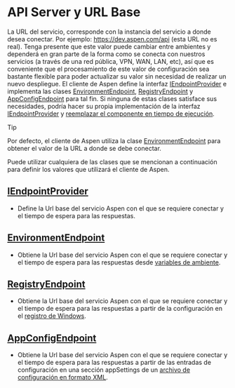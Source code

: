# API Server y URL Base

La URL del servicio, corresponde con la instancia del servicio a donde desea conectar. Por ejemplo: https://dev.aspen.com/api (esta URL no es real). Tenga presente que este valor puede cambiar entre ambientes y dependerá en gran parte de la forma como se conecta con nuestros servicios (a través de una red pública, VPN, WAN, LAN, etc), así que es conveniente que el procesamiento de este valor de configuración sea bastante flexible para poder actualizar su valor sin necesidad de realizar un nuevo despliegue. El cliente de Aspen define la interfaz [IEndpointProvider](IEndpointProvider.md) e implementa las clases [EnvironmentEndpoint](EnvironmentEndpoint.md),  [RegistryEndpoint](RegistryEndpoint.md) y [AppConfigEndpoint](AppConfigEndpoint.md) para tal fin. Si ninguna de estas clases satisface sus necesidades, podría hacer su propia implementación de la interfaz [IEndpointProvider](IEndpointProvider.md) y [reemplazar el componente en tiempo de ejecución](ServiceLocator.md).

<div class="admonition tip">
<p class="first admonition-title">Tip</p>
<p class="last">Por defecto, el cliente de Aspen utiliza la clase <a href="../EnvironmentEndpoint">EnvironmentEndpoint</a> para obtener el valor de la URL a donde se debe conectar.</p>
<p class="last">Puede utilizar cualquiera de las clases que se mencionan a continuación para definir los valores que utilizará el cliente de Aspen.</p>
</div>

## [IEndpointProvider](IEndpointProvider.md)

- Define la Url base del servicio Aspen con el que se requiere conectar y el tiempo de espera para las respuestas.

## [EnvironmentEndpoint](EnvironmentEndpoint.md)

- Obtiene la Url base del servicio Aspen con el que se requiere conectar y el tiempo de espera para las respuestas desde [variables de ambiente](https://docs.microsoft.com/en-us/dotnet/api/system.environment).

## [RegistryEndpoint](RegistryEndpoint.md)

- Obtiene la Url base del servicio Aspen con el que se requiere conectar y el tiempo de espera para las respuestas a partir de la configuración en el [registro de Windows](https://docs.microsoft.com/en-us/dotnet/api/microsoft.win32.registry).

## [AppConfigEndpoint](AppConfigEndpoint.md)

- Obtiene la Url base del servicio Aspen con el que se requiere conectar y el tiempo de espera para las respuestas a partir de las entradas de configuración en una sección appSettings de un [archivo de configuración en formato XML](https://docs.microsoft.com/en-us/dotnet/framework/configure-apps/index).
